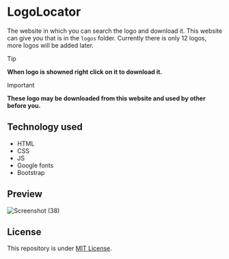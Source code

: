 # LogoLocator
The website in which you can search the logo and download it. This website can give you that is in the `logos` folder. Currently there is only 12 logos, more logos will be added later.

> [!TIP]
> **When logo is showned right click on it to download it.**

> [!IMPORTANT]
>**These logo may be downloaded from this website and used by other before you.**

## Technology used
- HTML
- CSS
- JS
- Google fonts
- Bootstrap

## Preview
![Screenshot (38)](https://github.com/Harshit2012/LogoLocator/assets/105143145/50f25edc-0126-4400-9915-5c0d671e9eae)

## License
This repository is under [MIT License](https://github.com/Harshit2012/LogoLocator?tab=MIT-1-ov-file#readme).

